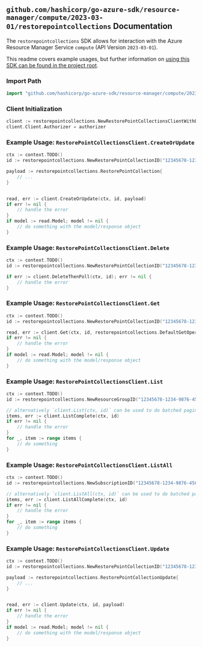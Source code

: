 
## `github.com/hashicorp/go-azure-sdk/resource-manager/compute/2023-03-01/restorepointcollections` Documentation

The `restorepointcollections` SDK allows for interaction with the Azure Resource Manager Service `compute` (API Version `2023-03-01`).

This readme covers example usages, but further information on [using this SDK can be found in the project root](https://github.com/hashicorp/go-azure-sdk/tree/main/docs).

### Import Path

```go
import "github.com/hashicorp/go-azure-sdk/resource-manager/compute/2023-03-01/restorepointcollections"
```


### Client Initialization

```go
client := restorepointcollections.NewRestorePointCollectionsClientWithBaseURI("https://management.azure.com")
client.Client.Authorizer = authorizer
```


### Example Usage: `RestorePointCollectionsClient.CreateOrUpdate`

```go
ctx := context.TODO()
id := restorepointcollections.NewRestorePointCollectionID("12345678-1234-9876-4563-123456789012", "example-resource-group", "restorePointCollectionValue")

payload := restorepointcollections.RestorePointCollection{
	// ...
}


read, err := client.CreateOrUpdate(ctx, id, payload)
if err != nil {
	// handle the error
}
if model := read.Model; model != nil {
	// do something with the model/response object
}
```


### Example Usage: `RestorePointCollectionsClient.Delete`

```go
ctx := context.TODO()
id := restorepointcollections.NewRestorePointCollectionID("12345678-1234-9876-4563-123456789012", "example-resource-group", "restorePointCollectionValue")

if err := client.DeleteThenPoll(ctx, id); err != nil {
	// handle the error
}
```


### Example Usage: `RestorePointCollectionsClient.Get`

```go
ctx := context.TODO()
id := restorepointcollections.NewRestorePointCollectionID("12345678-1234-9876-4563-123456789012", "example-resource-group", "restorePointCollectionValue")

read, err := client.Get(ctx, id, restorepointcollections.DefaultGetOperationOptions())
if err != nil {
	// handle the error
}
if model := read.Model; model != nil {
	// do something with the model/response object
}
```


### Example Usage: `RestorePointCollectionsClient.List`

```go
ctx := context.TODO()
id := restorepointcollections.NewResourceGroupID("12345678-1234-9876-4563-123456789012", "example-resource-group")

// alternatively `client.List(ctx, id)` can be used to do batched pagination
items, err := client.ListComplete(ctx, id)
if err != nil {
	// handle the error
}
for _, item := range items {
	// do something
}
```


### Example Usage: `RestorePointCollectionsClient.ListAll`

```go
ctx := context.TODO()
id := restorepointcollections.NewSubscriptionID("12345678-1234-9876-4563-123456789012")

// alternatively `client.ListAll(ctx, id)` can be used to do batched pagination
items, err := client.ListAllComplete(ctx, id)
if err != nil {
	// handle the error
}
for _, item := range items {
	// do something
}
```


### Example Usage: `RestorePointCollectionsClient.Update`

```go
ctx := context.TODO()
id := restorepointcollections.NewRestorePointCollectionID("12345678-1234-9876-4563-123456789012", "example-resource-group", "restorePointCollectionValue")

payload := restorepointcollections.RestorePointCollectionUpdate{
	// ...
}


read, err := client.Update(ctx, id, payload)
if err != nil {
	// handle the error
}
if model := read.Model; model != nil {
	// do something with the model/response object
}
```
